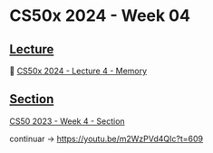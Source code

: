 # CS50x 2024 - Week 04

## [Lecture](https://cs50.harvard.edu/x/2024/weeks/4/)

🎥 [CS50x 2024 - Lecture 4 - Memory](https://www.youtube.com/watch?v=F9-yqoS7b8w)

## [Section](https://cs50.harvard.edu/x/2024/sections/4/)



[CS50 2023 - Week 4 - Section](https://www.youtube.com/watch?v=m2WzPVd4QIc)

continuar -> https://youtu.be/m2WzPVd4QIc?t=609